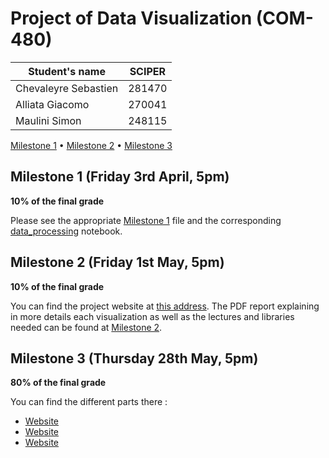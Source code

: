 # Project of Data Visualization (COM-480)

| Student's name | SCIPER |
| -------------- | ------ |
| Chevaleyre Sebastien | 281470 |
| Alliata Giacomo | 270041 |
| Maulini Simon | 248115 |

[Milestone 1](#milestone-1-friday-3rd-april-5pm) • [Milestone 2](#milestone-2-friday-1st-may-5pm) • [Milestone 3](#milestone-3-thursday-28th-may-5pm)

## Milestone 1 (Friday 3rd April, 5pm)

**10% of the final grade**

Please see the appropriate [Milestone 1](./milestone1.md) file and the corresponding [data_processing](./data_processing.ipynb) notebook.

## Milestone 2 (Friday 1st May, 5pm)

**10% of the final grade**

You can find the project website at [this address](https://com-480-data-visualization.github.io/com-480-project-pasdenom/website/). The PDF report explaining in more details each visualization as well as the lectures and libraries needed can be found at [Milestone 2](./Milestone2.pdf).



## Milestone 3 (Thursday 28th May, 5pm)

**80% of the final grade**

You can find the different parts there :
* [Website](https://com-480-data-visualization.github.io/com-480-project-pasdenom/website/)
* [Website](https://com-480-data-visualization.github.io/com-480-project-pasdenom/Milestone3/ProcessBook_HistoryOfCinema.pdf)
* [Website](https://com-480-data-visualization.github.io/com-480-project-pasdenom/Milestone3/HistoryOfCinema_ScreenCast.mp4)
